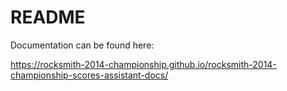# README

Documentation can be found here:

https://rocksmith-2014-championship.github.io/rocksmith-2014-championship-scores-assistant-docs/